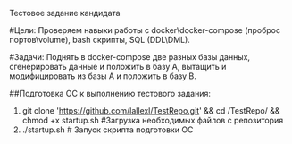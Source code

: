 Тестовое задание кандидата 

#Цели:
Проверяем навыки работы с docker\docker-compose (проброс портов\volume), bash скрипты, SQL (DDL\DML). 

#Задачи:
Поднять в docker-compose две разных базы данных, сгенерировать данные и положить в базу A, вытащить и модифицировать из базы A и положить в базу B. 


##Подготовка ОС к выполнению тестового задания:

1. git clone 'https://github.com/lallexl/TestRepo.git' && cd /TestRepo/ && chmod +x startup.sh  #Загрузка необходимых файлов с репозитория 
2. ./startup.sh  # Запуск скрипта подготовки ОС 

